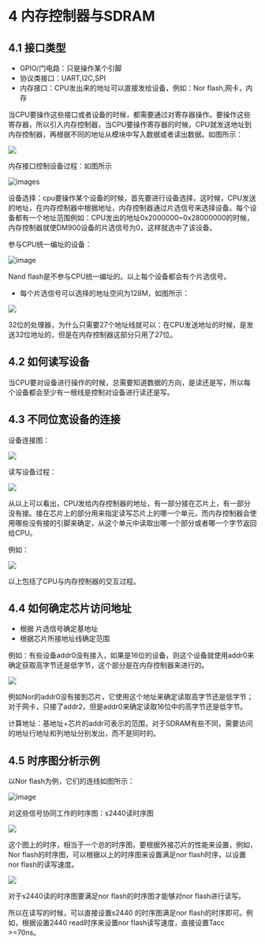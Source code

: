 # 4 内存控制器与SDRAM

## 4.1 接口类型

- GPIO/门电路：只是操作某个引脚
- 协议类接口：UART,I2C,SPI
- 内存接口：CPU发出来的地址可以直接发给设备，例如：Nor flash,网卡，内存

当CPU要操作这些接口或者设备的时候，都需要通过对寄存器操作。要操作这些寄存器，所以引入内存控制器，当CPU要操作寄存器的时候，CPU就发送地址到内存控制器，再根据不同的地址从模块中写入数据或者读出数据。如图所示：

![](images/sdram_1.png)

内存接口控制设备过程：如图所示

![images](images/sdram_2.png)

设备选择：cpu要操作某个设备的时候，首先要进行设备选择，这时候，CPU发送的地址，在内存控制器中根据地址，内存控制器通过片选信号来选择设备。每个设备都有一个地址范围例如：CPU发出的地址0x2000000~0x28000000的时候，内存控制器就使DM900设备的片选信号为0，这样就选中了该设备。

参与CPU统一编址的设备：

![image](images/sdram_3.png)

Nand flash是不参与CPU统一编址的。以上每个设备都会有个片选信号。

- 每个片选信号可以选择的地址空间为128M，如图所示：

![](images/sdram_4.png)

32位的处理器，为什么只需要27个地址线就可以：在CPU发送地址的时候，是发送32位地址的，但是在内存控制器这部分只用了27位。

## 4.2 如何读写设备

当CPU要对设备进行操作的时候，总需要知道数据的方向，是读还是写，所以每个设备都会至少有一根线是控制对设备进行读还是写。

## 4.3 不同位宽设备的连接

设备连接图：

![](images/sdram_5.png)

读写设备过程：

![](images/sdram_6.png)

从以上可以看出，CPU发给内存控制器的地址，有一部分接在芯片上，有一部分没有接。接在芯片上的部分用来指定读写芯片上的哪一个单元，而内存控制器会使用哪些没有接的引脚来确定，从这个单元中读取出哪一个部分或者哪一个字节返回给CPU。

例如：

![](images/sdram_7.png)

以上包括了CPU与内存控制器的交互过程。

## 4.4 如何确定芯片访问地址

- 根据 片选信号确定基地址
- 根据芯片所接地址线确定范围

例如：有些设备addr0没有接入，如果是16位的设备，则这个设备就使用addr0来确定获取高字节还是低字节，这个部分是在内存控制器来进行的。

![](images/sdram_8.png)

例如Nor的addr0没有接到芯片，它使用这个地址来确定读取高字节还是低字节；对于网卡，只接了addr2，但是addr0来确定读取16位中的高字节还是低字节。

计算地址：基地址+芯片的addr可表示的范围，对于SDRAM有些不同，需要访问的地址行地址和列地址分别发出，而不是同时的。

## 4.5 时序图分析示例

以Nor flash为例，它们的连线如图所示：

![image](images/nor_flash_1.png)

对这些信号协同工作的时序图：s2440读时序图

![](images/2440_read_time.png)

这个图上的时序，相当于一个总的时序图，要根据外接芯片的性能来设置，例如，Nor flash的时序图，可以根据以上的时序图来设置满足nor flash时序，以设置nor flash的读写速度。

![](images/nor_flash_2.png)

对于s2440读的时序图要满足nor flash的时序图才能够对nor flash进行读写。

所以在读写的时候，可以直接设置s2440 的时序图满足nor flash的时序即可。例如，根据设置2440 read时序来设置nor flash读写速度，直接设置Tacc >=70ns。

